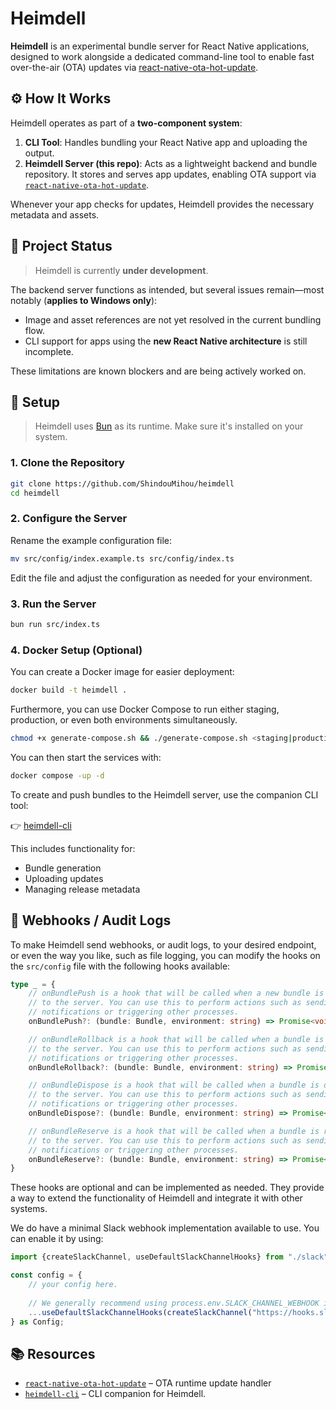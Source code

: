 # Heimdell

**Heimdell** is an experimental bundle server for React Native applications, designed to work alongside a dedicated command-line tool to enable fast over-the-air (OTA) updates via [react-native-ota-hot-update](https://github.com/vantuan88291/react-native-ota-hot-update).

## ⚙️ How It Works

Heimdell operates as part of a **two-component system**:

1. **CLI Tool**: Handles bundling your React Native app and uploading the output.
2. **Heimdell Server (this repo)**: Acts as a lightweight backend and bundle repository. It stores and serves app updates, enabling OTA support via [`react-native-ota-hot-update`](https://github.com/vantuan88291/react-native-ota-hot-update).

Whenever your app checks for updates, Heimdell provides the necessary metadata and assets.

## 🚧 Project Status

> Heimdell is currently **under development**.

The backend server functions as intended, but several issues remain—most notably (**applies to Windows only**):

* Image and asset references are not yet resolved in the current bundling flow.
* CLI support for apps using the **new React Native architecture** is still incomplete.

These limitations are known blockers and are being actively worked on.

## 🔧 Setup

> Heimdell uses [Bun](https://bun.sh) as its runtime. Make sure it's installed on your system.

### 1. Clone the Repository

```bash
git clone https://github.com/ShindouMihou/heimdell
cd heimdell
```

### 2. Configure the Server

Rename the example configuration file:

```bash
mv src/config/index.example.ts src/config/index.ts
```

Edit the file and adjust the configuration as needed for your environment.

### 3. Run the Server

```bash
bun run src/index.ts
```

### 4. Docker Setup (Optional)

You can create a Docker image for easier deployment:

```bash
docker build -t heimdell .
```

Furthermore, you can use Docker Compose to run either staging, production, or even both environments simultaneously.

```bash
chmod +x generate-compose.sh && ./generate-compose.sh <staging|production|all>
```

You can then start the services with:

```bash
docker compose -up -d
```

To create and push bundles to the Heimdell server, use the companion CLI tool:

👉 [heimdell-cli](https://github.com/ShindouMihou/heimdell-cli)

This includes functionality for:

* Bundle generation
* Uploading updates
* Managing release metadata

## 🔗 Webhooks / Audit Logs

To make Heimdell send webhooks, or audit logs, to your desired endpoint, or even the way you like, such as file logging, 
you can modify the hooks on the `src/config` file with the following hooks available:
```ts
type _ = {
    // onBundlePush is a hook that will be called when a new bundle is pushed
    // to the server. You can use this to perform actions such as sending
    // notifications or triggering other processes.
    onBundlePush?: (bundle: Bundle, environment: string) => Promise<void>,

    // onBundleRollback is a hook that will be called when a bundle is rolled back
    // to the server. You can use this to perform actions such as sending
    // notifications or triggering other processes.
    onBundleRollback?: (bundle: Bundle, environment: string) => Promise<void>,

    // onBundleDispose is a hook that will be called when a bundle is disposed
    // to the server. You can use this to perform actions such as sending
    // notifications or triggering other processes.
    onBundleDispose?: (bundle: Bundle, environment: string) => Promise<void>,

    // onBundleReserve is a hook that will be called when a bundle is reserved
    // to the server. You can use this to perform actions such as sending
    // notifications or triggering other processes.
    onBundleReserve?: (bundle: Bundle, environment: string) => Promise<void>
}
```

These hooks are optional and can be implemented as needed. They provide a way to extend the functionality of Heimdell and integrate it with other systems.

We do have a minimal Slack webhook implementation available to use. You can enable it by using:

```ts
import {createSlackChannel, useDefaultSlackChannelHooks} from "./slack";

const config = {
    // your config here.
    
    // We generally recommend using process.env.SLACK_CHANNEL_WEBHOOK instead of hardcoding the webhook URL.
    ...useDefaultSlackChannelHooks(createSlackChannel("https://hooks.slack.com/services/XXX/YYY/ZZZ"))
} as Config;
```

## 📚 Resources

* [`react-native-ota-hot-update`](https://github.com/vantuan88291/react-native-ota-hot-update) – OTA runtime update handler
* [`heimdell-cli`](https://github.com/ShindouMihou/heimdell-cli) – CLI companion for Heimdell.
